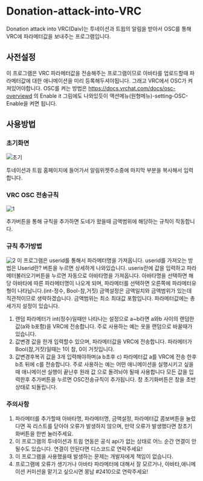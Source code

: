 # Donation-attack-into-VRC
Donation attack into VRC(Daiv)는 투네이션과 트윕의 알림을 받아서 OSC를 통해 VRC에 파라메터값을 보내주는 프로그램입니다.

## 사전설정
이 프로그램은 VRC 파라메터값을 전송해주는 프로그램이므로 아바타를 업로드할때 파라메터값에 대한 애니메이션을 미리 등록해두셔야됩니다.
그래고 VRC에서 OSC가 켜져있어야합니다.
OSC를 켜는 방법은 https://docs.vrchat.com/docs/osc-overviewd 의 Enable it 그림에도 나와있듯이 액션메뉴(원형메뉴)-setting-OSC-Enable을 켜면 됩니다.

## 사용방법
### 초기화면
![초기](https://user-images.githubusercontent.com/82574391/166342589-849cfd42-8d38-48ca-bdf5-74bd492e2c84.JPG)

투네이션과 트윕 홈페이지에 들어가서 알림위젯주소중에 마지막 부분을 복사해서 입력합니다.

### VRC OSC 전송규칙
![1](https://user-images.githubusercontent.com/82574391/166342619-851b4062-9b68-42c6-8f09-37138b45a9df.JPG)

추가버튼을 통해 규칙을 추가하면 도네가 왔을때 금액범위에 해당하는 규칙이 작동합니다.

### 규칙 추가방법
![2](https://user-images.githubusercontent.com/82574391/166342622-714d6e2b-e106-4d05-9955-dbca3ddc4cd3.JPG)
이 프로그램은 userid를 통해서 파라메터명을 가져옵니다. userid를 가져오는 방법은 Userid란? 버튼을 누르면 상세하게 나와있습니다.
useris란에 값을 입력하고 파라메터불러오기버튼을 누르면 자동으로 아바타명을 가져옵니다. 
아바타명을 선택하면 해당 아바타에 따른 파라메터명이 나오게 되며, 파라메터를 선택하면 오른쪽에 파라메터유형이 나타납니다.(int-정수, Bool-참,거짓)
금액설정은 금액일치와 금액범위가 있는데 직관적이므로 생략하겠습니다. 금액범위는 최소 최대값 포함입니다.
파라메터값에는 총 세가지 설정이 있습니다.
 1. 랜덤
     파라메터가 int(정수)일때만 나타나는 설정으로 a~b라면 a와b 사이의 랜덤한 값(a와 b포함)을 VRC에 전송합니다. 주로 사용하는 예는 옷을 랜덤으로 바꿀때가 있습니다.
 2. 값변경
     값을 한개 입력할수 있으며, 파라메터값을 VRC에 전송합니다. 파라메터가 Bool(참,거짓)일때는 1이 참, 0이 거짓입니다.
 3. 값변경후복귀
     값을 3개 입력해야하며(a b초후 c) 파라메터값 a를 VRC에 전송 한후 b초 뒤에 c를 전송합니다. 주로 사용하는 예는 어떤 애니메이션을 실행시키고 싶을때 애니메이션 실행이 끝난후 원래 값     으로 돌려놔야 될때 사용합니다
모든 값을 입력한후 추가버튼을 누르면 OSC전송규칙이 추가됩니다.
창 초기화버튼은 창을 초반상태로 되돌립니다.

### 주의사항
1. 파라메터를 추가할때 아바타명, 파라메터명, 금액설정, 파라메터값 콤보버튼을 눌렀다면 꼭 리스트를 닫아야 오류가 발생하지 않으며, 만약 오류가 발생했다면 창초기화버튼을 한번 눌러주세요.
2. 이 프로그램의 투네이션과 트윕 연동은 공식 api가 없는 상태로 어느 순간 연결이 안될수도 있습니다. 연결이 안된다면 디스코드로 연락주세요!
3. 이 프로그램을 사용했을때 발생하는 문제는 개발자에게 책임이 없습니다.
4. 프로그램에 오류가 생기거나 아바타 파라메터에 대해서 잘 모르거나, 아바타,애니메이션 커미션을 맡기고 싶으시면 몽남 #2410으로 연락주세요!
